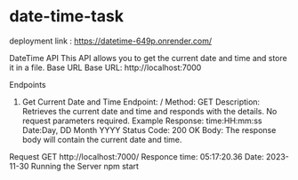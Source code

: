 # date-time-task


deployment link  :  https://datetime-649p.onrender.com/


DateTime API
This API allows you to get the current date and time and store it in a file.
Base URL
Base URL: http://localhost:7000

Endpoints
1. Get Current Date and Time
Endpoint: /
Method: GET
Description: Retrieves the current date and time and responds with the details.
No request parameters required.
Example Response:
time:HH:mm:ss Date:Day, DD Month YYYY
Status Code: 200 OK
Body: The response body will contain the current date and time.

Request
GET http://localhost:7000/
Responce
time: 05:17:20.36 Date: 2023-11-30
Running the Server
npm start

